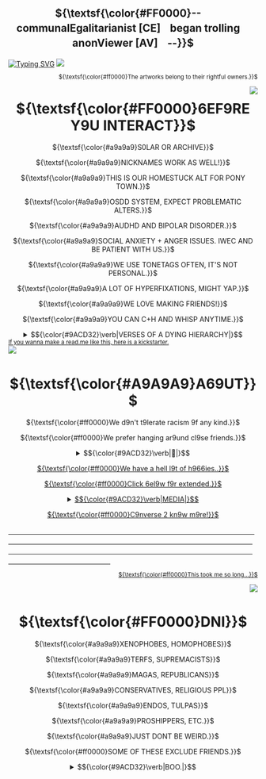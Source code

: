 <div align="center">

## ${\textsf{\color{#FF0000}--ㅤcommunalEgalitarianist [CE]ㅤbegan trollingㅤanonViewer [AV]ㅤ--}}$
</div>
<a href="https://git.io/typing-svg"><img src="https://readme-typing-svg.herokuapp.com?font=Fira+Code&size=30&duration=3500&pause=850&color=A9A9A9&center=true&repeat=false&width=1000&height=60&lines=WISHING+Y9U+WERE+THERE+WHEN+THEY+--+NEEDED+--+Y9U;THE+9NLY+S9UL+WH9'S+EVER+C9MPLETED+Y9U." alt="Typing SVG" /></a>
<img src="https://github.com/user-attachments/assets/9c000628-8ca1-4167-a816-9842d4c7e50b"></a>
<div align="right">
<sub> 
  
${\textsf{\color{#ff0000}The artworks belong to their rightful owners.}}$
</sub>
</div>
<img src="https://github.com/user-attachments/assets/5fda2107-c0fc-4830-a4c9-521c4caf7ca5" align="right" width="%50" height="%70"></a>
</div>
<div align="center">
  
  # ${\textsf{\color{#FF0000}6EF9RE Y9U INTERACT}}$
  </div>
  
  <div align="center">
    
${\textsf{\color{#a9a9a9}S0LAR OR ARCHIVE}}$ 
<br>

${\textsf{\color{#a9a9a9}NICKNAMES WORK AS WELL!}}$
<br>

${\textsf{\color{#a9a9a9}THIS IS OUR HOMESTUCK ALT FOR PONY TOWN.}}$
<br>

${\textsf{\color{#a9a9a9}OSDD SYSTEM, EXPECT PROBLEMATIC ALTERS.}}$
<br>

${\textsf{\color{#a9a9a9}AUDHD AND BIPOLAR DISORDER.}}$
<br>

${\textsf{\color{#a9a9a9}SOCIAL ANXIETY + ANGER ISSUES. IWEC AND BE PATIENT WITH US.}}$
<br>

${\textsf{\color{#a9a9a9}WE USE TONETAGS OFTEN, IT'S NOT PERSONAL.}}$
<br>

${\textsf{\color{#a9a9a9}A LOT OF HYPERFIXATIONS, MIGHT YAP.}}$
<br>

${\textsf{\color{#a9a9a9}WE LOVE MAKING FRIENDS!}}$
<br>

${\textsf{\color{#a9a9a9}YOU CAN C+H AND WHISP ANYTIME.}}$
</br>
</div>

<div align="center">
  <details>
    <summary> <td>$${\color{#9ACD32}\verb|VERSES OF A DYING HIERARCHY|}$$</td> </summary>
    <a href="https://git.io/typing-svg"><img src="https://readme-typing-svg.herokuapp.com?font=Fira+Code&duration=2500&pause=850&color=A9A9A9&center=true&vCenter=true&width=430&lines=MIN9R+DEPRESSI9NS+ARE+PRANKS%2C;CANDY+6L99D+IS+L9W-PRICED.;THEREF9RE%2C+REJ9ICE+-;T9+THE+EXTENT+Y9U+CAN+HARDLY+6EAR." alt="Typing SVG" /></a><a href="https://git.io/typing-svg"><img src="https://readme-typing-svg.herokuapp.com?font=Fira+Code&duration=2500&pause=850&color=FF0000&center=true&vCenter=true&width=430&separator=%3C&lines=MINOR+THEORIES+ARE+NONSENSE%2C%3CPLEASURE+IS+LOW-PRICED.%3CON+NO+ACCOUNT+YOU+SHOULD+REFLECT;%3CFOR+IT'S+TOO+LATE." alt="Typing SVG" /></a>
  </details>
</div>
<div align="left">
    
<sub> 
    <a href=https://github.com/COMMUNALEGALITARIANIST/CODE-STUFF-THAT-I-THINK-WILL-BE-USEFUL/blob/main/README.md?plain>
If you wanna make a read.me like this, here is a kickstarter.
</sub>
</div>
<div align="center">
<img src="https://github.com/user-attachments/assets/d21e5799-b4ff-48ee-bc81-7de25d4ab192" align="left" width="%50" height="%95"></a>
</div>
ㅤㅤㅤㅤㅤㅤㅤㅤㅤㅤㅤㅤㅤㅤㅤㅤㅤㅤ
<div align="center">
  
  # ${\textsf{\color{#A9A9A9}A69UT}}$
  </div>

<div align="center">
    
${\textsf{\color{#ff0000}We d9n't t9lerate racism 9f any kind.}}$
<br>

${\textsf{\color{#ff0000}We prefer hanging ar9und cl9se friends.}}$
</br>
</div>

<div align="center">
  <details>
    <summary> <td>$${\color{#9ACD32}\verb|🎁|}$$</td> </summary>
    <p align="center">
      <a href="cat-kawaii"><img src="https://github.com/user-attachments/assets/71feb153-8a17-4645-9d06-2ee1fb17e4be"/>
  </details>
</div>
</p>
        
<div align="center">
  
${\textsf{\color{#ff0000}We have a hell l9t of h966ies..}}$
<br>

${\textsf{\color{#ff0000}Click 6el9w f9r extended.}}$
</br>
</div>
<div align="center">
  <details>
    <summary> <td>$${\color{#9ACD32}\verb|MEDIA|}$$</td> </summary>
    <p align="right">
      
${\textsf{\color{#a9a9a9}HOMESTUCK}}$
${\textsf{\color{#a9a9a9}SCOTT PILGRIM}}$
${\textsf{\color{#a9a9a9}RAMSHACKLE}}$
${\textsf{\color{#a9a9a9}MURDER DRONES, TADC}}$
${\textsf{\color{#a9a9a9}METAL GEAR}}$
${\textsf{\color{#a9a9a9}TOUHOU}}$
${\textsf{\color{#a9a9a9}8:11, DUBUK}}$
${\textsf{\color{#a9a9a9}STUDIO INVESTIGRAVE}}$
${\textsf{\color{#a9a9a9}BLOODMONEY}}$
${\textsf{\color{#a9a9a9}ELTINGVILLE CLUB}}$
${\textsf{\color{#a9a9a9}FUNGER}}$ 
${\textsf{\color{#a9a9a9}AMERICAN PSYCHO}}$ 
${\textsf{\color{#a9a9a9}PRETTY BLOOD, HTF}}$
${\textsf{\color{#a9a9a9}SILENT HILL 1-3, RE 7-8, OUTLAST}}$ 
${\textsf{\color{#a9a9a9}POSTAL}}$
${\textsf{\color{#a9a9a9}F:TUT}}$
${\textsf{\color{#a9a9a9}E:TM}}$
${\textsf{\color{#a9a9a9}FNAF, DSAF}}$ 
${\textsf{\color{#a9a9a9}MADCOM}}$ 
${\textsf{\color{#a9a9a9}OMORI}}$ 
${\textsf{\color{#a9a9a9}PORTAL}}$ 
${\textsf{\color{#a9a9a9}RANFREN}}$ 
${\textsf{\color{#a9a9a9}PTP}}$ 
<br>
${\textsf{\color{#ff0000}A whole lot more...}}$ </br>
  </p>
</details>
</div>
<div align="center">

${\textsf{\color{#ff0000}C9nverse 2 kn9w m9re!}}$
</br>
</div>
ㅤㅤㅤㅤㅤㅤㅤㅤㅤㅤㅤㅤ
ㅤㅤㅤㅤㅤㅤㅤㅤㅤㅤㅤㅤㅤㅤㅤㅤㅤㅤㅤㅤ
ㅤㅤㅤㅤㅤㅤㅤㅤㅤㅤㅤㅤㅤㅤㅤㅤㅤㅤㅤㅤㅤㅤㅤㅤㅤㅤㅤㅤ
ㅤㅤㅤㅤㅤㅤㅤㅤㅤㅤㅤㅤㅤㅤㅤㅤㅤㅤㅤㅤㅤㅤㅤㅤ
ㅤㅤㅤㅤㅤㅤㅤㅤㅤㅤㅤㅤㅤㅤㅤㅤㅤㅤㅤㅤㅤㅤㅤㅤㅤㅤㅤㅤㅤㅤㅤㅤㅤㅤㅤㅤㅤㅤㅤㅤㅤㅤㅤㅤㅤㅤ
<div align="right">
<sub> 
  
${\textsf{\color{#ff0000}This took me so long...}}$
</sub>
</div>
<div align="center">
<img src="https://github.com/user-attachments/assets/4592e6a4-0c77-4df1-bedc-321306b6c1c4" align="right" width="%50" height="%80"></a>
</div>
ㅤㅤㅤㅤ
<div align="center">
  
  # ${\textsf{\color{#FF0000}DNI}}$
  </div>
  
<div align="center">
  
${\textsf{\color{#a9a9a9}XENOPHOBES, HOMOPHOBES}}$
<br>
  
${\textsf{\color{#a9a9a9}TERFS, SUPREMACISTS}}$
<br>
  
${\textsf{\color{#a9a9a9}MAGAS, REPUBLICANS}}$
<br>

${\textsf{\color{#a9a9a9}CONSERVATIVES, RELIGIOUS PPL}}$
<br>

${\textsf{\color{#a9a9a9}ENDOS, TULPAS}}$
<br>

${\textsf{\color{#a9a9a9}PROSHIPPERS, ETC.}}$
<br>

${\textsf{\color{#a9a9a9}JUST DONT BE WEIRD.}}$
<br>

${\textsf{\color{#ff0000}SOME OF THESE EXCLUDE FRIENDS.}}$ 
</br></div>
<div align="center">
<details>
  <summary> <td>$${\color{#9ACD32}\verb|BOO.|}$$</td></summary>
    <p align="center">
<a href=https://github.com/THE-BASILICA>
<img width="105" height="240" src="https://github.com/user-attachments/assets/c962d1e5-d96b-468d-9049-16dd5a41d21b"></a>
 <br>
  <a href="https://git.io/typing-svg"><img src="https://readme-typing-svg.herokuapp.com?font=Fira+Code&duration=2500&pause=500&color=A9A9A9&center=true&vCenter=true&repeat=false&width=470&lines=CLICK+THE+K6RK9T+T9+G9+T9+MAIN+GITHU6." alt="Typing SVG" /></a>
</br>
  </p>
</details>
</div>


